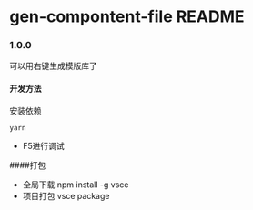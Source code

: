 # gen-compontent-file README

### 1.0.0 
可以用右键生成模版库了

#### 开发方法

安装依赖
``` 
yarn
```

* F5进行调试

####打包
* 全局下载 npm install -g vsce
* 项目打包 vsce package




